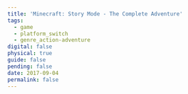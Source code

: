 ```yaml
---
title: 'Minecraft: Story Mode - The Complete Adventure'
tags:
  - game
  - platform_switch
  - genre_action-adventure
digital: false
physical: true
guide: false
pending: false
date: 2017-09-04
permalink: false
---
```

